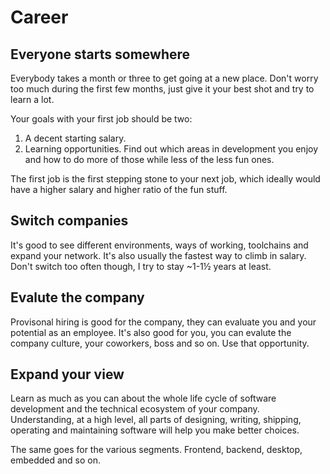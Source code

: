 # Career

## Everyone starts somewhere

Everybody takes a month or three to get going at a new place. Don't worry too much during the first few months, just give it your best shot and try to learn a lot.

Your goals with your first job should be two:

1) A decent starting salary.
2) Learning opportunities. Find out which areas in development you enjoy and how to do more of those while less of the less fun ones.

The first job is the first stepping stone to your next job, which ideally would have a higher salary and higher ratio of the fun stuff.

## Switch companies

It's good to see different environments, ways of working, toolchains and expand your network. It's also usually the fastest way to climb in salary. Don't switch too often though, I try to stay ~1-1½ years at least.

## Evalute the company

Provisonal hiring is good for the company, they can evaluate you and your potential as an employee. It's also good for you, you can evalute the company culture, your coworkers, boss and so on. Use that opportunity.

## Expand your view

Learn as much as you can about the whole life cycle of software development and the technical ecosystem of your company. Understanding, at a high level, all parts of designing, writing, shipping, operating and maintaining software will help you make better choices.

The same goes for the various segments. Frontend, backend, desktop, embedded and so on.
